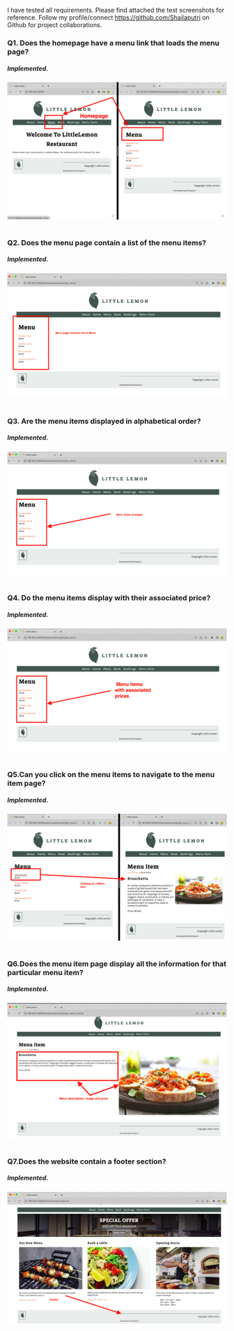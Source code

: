 I have tested all requirements. Please find attached the test screenshots for reference. 
Follow my profile/connect https://github.com/Shailaputri on Github for project collaborations.   

### Q1. Does the homepage have a menu link that loads the menu page?      
##### Implemented.  
![Alt text](Attachments/Q1_django.png?raw=true)&nbsp;   

### Q2. Does the menu page contain a list of the menu items?     
##### Implemented.  
![Alt text](Attachments/Q2_django.png?raw=true)&nbsp;    
### Q3. Are the menu items displayed in alphabetical order?     
##### Implemented.  
![Alt text](Attachments/Q3_django.png?raw=true)&nbsp;    
### Q4.  Do the menu items display with their associated price?    
##### Implemented.  
![Alt text](Attachments/Q4_django.png?raw=true)&nbsp;    
### Q5.Can you click on the menu items to navigate to the menu item page?     
##### Implemented.   
![Alt text](Attachments/Q5_django.png?raw=true)&nbsp;   
### Q6.Does the menu item page display all the information for that particular menu item?    
##### Implemented.   
![Alt text](Attachments/Q6_django.png?raw=true)&nbsp;    
### Q7.Does the website contain a footer section?   
##### Implemented.   
![Alt text](Attachments/Q7_django.png?raw=true)&nbsp;    
